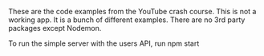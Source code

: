 These are the code examples from the YouTube crash course. This is not a working app. It is a bunch of different examples. There are no 3rd party packages except Nodemon.

To run the simple server with the users API, run npm start